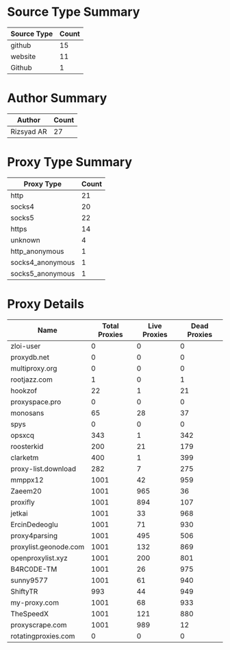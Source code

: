 # Source Type Summary

| Source Type | Count |
|-------------|-------|
| github | 15 |
| website | 11 |
| Github | 1 |


# Author Summary

| Author | Count |
|--------|-------|
| Rizsyad AR | 27 |


# Proxy Type Summary

| Proxy Type | Count |
|------------|-------|
| http | 21 |
| socks4 | 20 |
| socks5 | 22 |
| https | 14 |
| unknown | 4 |
| http_anonymous | 1 |
| socks4_anonymous | 1 |
| socks5_anonymous | 1 |


# Proxy Details

| Name | Total Proxies | Live Proxies | Dead Proxies |
|------|---------------|--------------|---------------|
| zloi-user | 0 | 0 | 0 |
| proxydb.net | 0 | 0 | 0 |
| multiproxy.org | 0 | 0 | 0 |
| rootjazz.com | 1 | 0 | 1 |
| hookzof | 22 | 1 | 21 |
| proxyspace.pro | 0 | 0 | 0 |
| monosans | 65 | 28 | 37 |
| spys | 0 | 0 | 0 |
| opsxcq | 343 | 1 | 342 |
| roosterkid | 200 | 21 | 179 |
| clarketm | 400 | 1 | 399 |
| proxy-list.download | 282 | 7 | 275 |
| mmppx12 | 1001 | 42 | 959 |
| Zaeem20 | 1001 | 965 | 36 |
| proxifly | 1001 | 894 | 107 |
| jetkai | 1001 | 33 | 968 |
| ErcinDedeoglu | 1001 | 71 | 930 |
| proxy4parsing | 1001 | 495 | 506 |
| proxylist.geonode.com | 1001 | 132 | 869 |
| openproxylist.xyz | 1001 | 200 | 801 |
| B4RC0DE-TM | 1001 | 26 | 975 |
| sunny9577 | 1001 | 61 | 940 |
| ShiftyTR | 993 | 44 | 949 |
| my-proxy.com | 1001 | 68 | 933 |
| TheSpeedX | 1001 | 121 | 880 |
| proxyscrape.com | 1001 | 989 | 12 |
| rotatingproxies.com | 0 | 0 | 0 |
